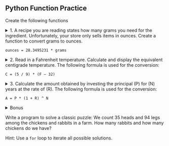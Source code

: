 ## Python Function Practice

Create the following functions

<details>
<summary>1. A recipe you are reading states how many grams you need for the ingredient. Unfortunately, your store only sells items in ounces. Create a function to convert grams to ounces.

`ounces = 28.3495231 * grams`
</summary>

```python
def grams_to_ounces(x):
	return 28.3495231 * x

grams = 10
ounces = grams_to_ounces(grams)
print ounces
```

</details>

<details>
<summary>
2. Read in a Fahrenheit temperature. Calculate and display the equivalent centigrade temperature. The following formula is used for the conversion:

`C = (5 / 9) * (F – 32)`
</summary>

```python
def f_to_c(f):
    return (5.0/9.0) * (f - 32)

f = 86
c = f_to_c(f)

print "{0} fahrenheit is {1} centigrade".format(f, c)
```

</details>

<details>
<summary>
3. Calculate the amount obtained by investing the principal (P) for (N) years at the rate of (R). The following formula is used for the conversion:

`A = P * (1 + R) ^ N`
</summary>

```python
def compound_interest(p, r, n):
    return p * (1 + r) ** n

principal = 1000
rate = 0.1
years = 2

interest = compound_interest(principal, rate, years)

print interest
```

</details>

<details>
<summary>
Bonus

Write a program to solve a classic puzzle:
We count 35 heads and 94 legs among the chickens and rabbits in a farm. How many rabbits and how many chickens do we have?

Hint: Use a `for` loop to iterate all possible solutions.
</summary>

```python
def solve(numheads, numlegs):
    ns = 'No solutions!'
    for i in range(numheads + 1):
        j = numheads - i
        if 2 * i + 4 * j == numlegs:
            return i, j
    return ns,ns

numheads = 35
numlegs = 94
solutions = solve(numheads, numlegs)
print solutions
```

</details>

